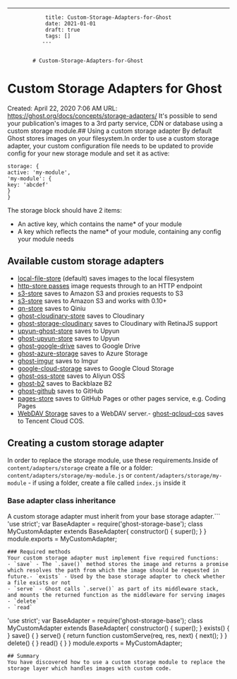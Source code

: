 ---
                title: Custom-Storage-Adapters-for-Ghost
                date: 2021-01-01    
                draft: true
                tags: []
               ---


            # Custom-Storage-Adapters-for-Ghost

# Custom Storage Adapters for Ghost
Created: April 22, 2020 7:06 AM
URL: https://ghost.org/docs/concepts/storage-adapters/
It's possible to send your publication's images to a 3rd party service, CDN or database using a custom storage module.## Using a custom storage adapter
By default Ghost stores images on your filesystem.In order to use a custom storage adapter, your custom configuration file needs to be updated to provide config for your new storage module and set it as active:
```
storage: {
active: 'my-module',
'my-module': {
key: 'abcdef'
}
}
```
The storage block should have 2 items:
- An active key, which contains the name* of your module
- A key which reflects the name* of your module, containing any config your module needs
## Available custom storage adapters
- [local-file-store](https://github.com/TryGhost/Ghost/blob/0304816/core/server/storage/local-file-store.js) (default) saves images to the local filesystem
- [http-store passes](https://gist.github.com/ErisDS/559e11bf3e84b89a9594) image requests through to an HTTP endpoint
- [s3-store](https://github.com/spanishdict/ghost-s3-compat) saves to Amazon S3 and proxies requests to S3
- [s3-store](https://github.com/colinmeinke/ghost-storage-adapter-s3) saves to Amazon S3 and works with 0.10+
- [qn-store](https://github.com/Minwe/qn-store) saves to Qiniu
- [ghost-cloudinary-store](https://github.com/mmornati/ghost-cloudinary-store) saves to Cloudinary
- [ghost-storage-cloudinary](https://github.com/eexit/ghost-storage-cloudinary) saves to Cloudinary with RetinaJS support
- [upyun-ghost-store](https://github.com/sanddudu/upyun-ghost-store) saves to Upyun
- [ghost-upyun-store](https://github.com/pupboss/ghost-upyun-store) saves to Upyun
- [ghost-google-drive](https://github.com/robincsamuel/ghost-google-drive) saves to Google Drive
- [ghost-azure-storage](https://github.com/tparnell8/ghost-azurestorage) saves to Azure Storage
- [ghost-imgur](https://github.com/wrenth04/ghost-imgur) saves to Imgur
- [google-cloud-storage](https://github.com/thombuchi/ghost-google-cloud-storage) saves to Google Cloud Storage
- [ghost-oss-store](https://github.com/MT-Libraries/ghost-oss-store) saves to Aliyun OSS
- [ghost-b2](https://github.com/martiendt/ghost-storage-adapter-b2) saves to Backblaze B2
- [ghost-github](https://github.com/ifvictr/ghost-github) saves to GitHub
- [pages-store](https://github.com/zce/pages-store) saves to GitHub Pages or other pages service, e.g. Coding Pages
- [WebDAV Storage](https://github.com/bartt/ghost-webdav-storage-adapter) saves to a WebDAV server.- [ghost-qcloud-cos](https://github.com/ZhelinCheng/ghost-qcloud-cos) saves to Tencent Cloud COS.
## Creating a custom storage adapter
In order to replace the storage module, use these requirements.Inside of `content/adapters/storage` create a file or a folder: `content/adapters/storage/my-module.js` or `content/adapters/storage/my-module` - if using a folder, create a file called `index.js` inside it
### Base adapter class inheritance
A custom storage adapter must inherit from your base storage adapter.```
'use strict';
var BaseAdapter = require('ghost-storage-base');
class MyCustomAdapter extends BaseAdapter{
constructor() {
super();
}
}
module.exports = MyCustomAdapter;
```
### Required methods
Your custom storage adapter must implement five required functions:
- `save` - The `.save()` method stores the image and returns a promise which resolves the path from which the image should be requested in future.- `exists` - Used by the base storage adapter to check whether a file exists or not
- `serve` - Ghost calls `.serve()` as part of its middleware stack, and mounts the returned function as the middleware for serving images
- `delete`
- `read`
```
'use strict';
var BaseAdapter = require('ghost-storage-base');
class MyCustomAdapter extends BaseAdapter{
constructor() {
super();
}
exists() {
}
save() {
}
serve() {
return function customServe(req, res, next) {
next();
}
}
delete() {
}
read() {
}
}
module.exports = MyCustomAdapter;
```
## Summary
You have discovered how to use a custom storage module to replace the storage layer which handles images with custom code.